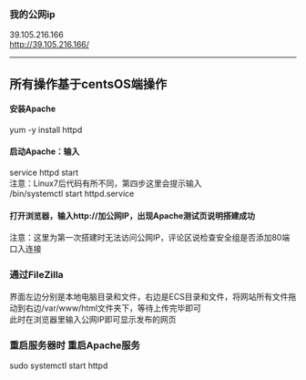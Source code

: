 ### 我的公网ip
39.105.216.166      
http://39.105.216.166/
***     

## 所有操作基于centsOS端操作
#### 安装Apache      
yum -y install httpd        

#### 启动Apache：输入
service httpd start     
注意：Linux7后代码有所不同，第四步这里会提示输入    
/bin/systemctl start httpd.service

#### 打开浏览器，输入http://加公网IP，出现Apache测试页说明搭建成功      
注意：这里为第一次搭建时无法访问公网IP，评论区说检查安全组是否添加80端口入连接      

### 通过FileZilla       
界面左边分别是本地电脑目录和文件，右边是ECS目录和文件，将网站所有文件拖动到右边/var/www/html文件夹下，等待上传完毕即可      
此时在浏览器里输入公网IP即可显示发布的网页      

### 重启服务器时 重启Apache服务     
sudo systemctl start httpd